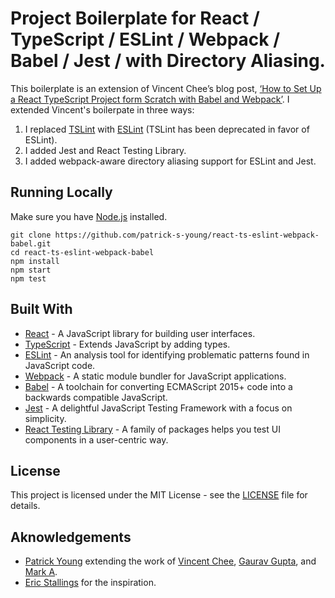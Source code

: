 # Project Boilerplate for React / TypeScript / ESLint / Webpack / Babel / Jest / with Directory Aliasing.
This boilerplate is an extension of Vincent Chee’s blog post, [‘How to Set Up a React TypeScript Project form Scratch with Babel and Webpack’](https://medium.com/@dahvinchee/how-to-set-up-a-react-typescript-project-from-scratch-with-babel-and-webpack-6b069881229d). I extended Vincent's boilerpate in three ways:
1. I replaced [TSLint](https://palantir.github.io/tslint/) with [ESLint](https://eslint.org/) (TSLint has been deprecated in favor of ESLint).
2. I added Jest and React Testing Library.
3. I added webpack-aware directory aliasing support for ESLint and Jest.

## Running Locally
Make sure you have [Node.js](https://nodejs.org/) installed.
```
git clone https://github.com/patrick-s-young/react-ts-eslint-webpack-babel.git
cd react-ts-eslint-webpack-babel
npm install
npm start
npm test
```

## Built With
* [React](https://reactjs.org/) - A JavaScript library for building user interfaces.
* [TypeScript](https://www.typescriptlang.org/) - Extends JavaScript by adding types.
* [ESLint](https://eslint.org/) - An analysis tool for identifying problematic patterns found in JavaScript code.
* [Webpack](https://webpack.js.org/) - A static module bundler for JavaScript applications.
* [Babel](https://babeljs.io/) - A toolchain for converting ECMAScript 2015+ code into a backwards compatible JavaScript.
* [Jest](https://jestjs.io/) - A delightful JavaScript Testing Framework with a focus on simplicity.
* [React Testing Library](https://testing-library.com/docs/react-testing-library/intro) - A family of packages helps you test UI components in a user-centric way.

## License
This project is licensed under the MIT License - see the [LICENSE](LICENSE) file for details.

## Aknowledgements
* [Patrick Young](https://github.com/patrick-s-young) extending the work of [Vincent Chee](https://github.com/davinchee), [Gaurav Gupta](https://medium.com/swlh/react-testing-getting-jest-to-play-nicely-with-webpack-static-assets-imports-74b1c1472234), and [Mark A](https://dev.to/macmacky/how-to-configure-webpack-with-react-testing-library-from-the-ground-up-4occ).
* [Eric Stallings](https://github.com/EricStallings) for the inspiration.
